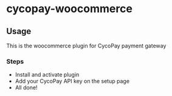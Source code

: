 # cycopay-woocommerce

## Usage
This is the woocommerce plugin for CycoPay payment gateway

### Steps
- Install and activate plugin
- Add your CycoPay API key on the setup page
- All done!
